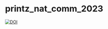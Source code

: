 # printz_nat_comm_2023


[![DOI](https://zenodo.org/badge/DOI/10.5281/zenodo.7607067.svg)](https://doi.org/10.5281/zenodo.7607067)
